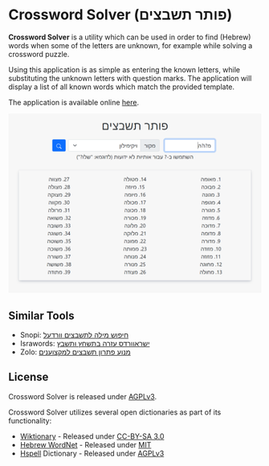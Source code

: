 # Crossword Solver (פותר תשבצים)

**Crossword Solver** is a utility which can be used in order to find (Hebrew) words when some of the letters are unknown, for example while solving a crossword puzzle. 

Using this application is as simple as entering the known letters, while substituting the unknown letters with question marks. The application will display a list of all known words which match the provided template.

The application is available online [here](https://dvd848.github.io/Crossword-Solver/).

![Screenshot](images/screenshot1.png)

## Similar Tools

 * Snopi: [חיפוש מילה לתשבצים וורדעל](http://www.snopi.com/xDic/CrossWordDic.aspx)
 * Israwords: [ישראוורדס עזרה בתשחץ ותשבץ](https://www.israwords.co.il/%D7%A4%D7%95%D7%AA%D7%A8-%D7%94%D7%AA%D7%A9%D7%91%D7%A6%D7%99%D7%9D)
 * Zolo: [מנוע פתרון תשבצים למקצוענים](https://www.zolo.co.il/calc/puzzle_new/)

## License

Crossword Solver is released under [AGPLv3](https://www.gnu.org/licenses/agpl-3.0.en.html).

Crossword Solver utilizes several open dictionaries as part of its functionality:
 * [Wiktionary](https://he.wiktionary.org/wiki/%D7%95%D7%99%D7%A7%D7%99%D7%9E%D7%99%D7%9C%D7%95%D7%9F:%D7%A2%D7%9E%D7%95%D7%93_%D7%A8%D7%90%D7%A9%D7%99) - Released under [CC-BY-SA 3.0](https://creativecommons.org/licenses/by-sa/3.0/)
 * [Hebrew WordNet](http://cl.haifa.ac.il/projects/mwn/index.shtml) - Released under [MIT](http://cl.haifa.ac.il/projects/mwn/license.txt)
 * [Hspell](http://hspell.ivrix.org.il/) Dictionary - Released under [AGPLv3](https://www.gnu.org/licenses/agpl-3.0.en.html)